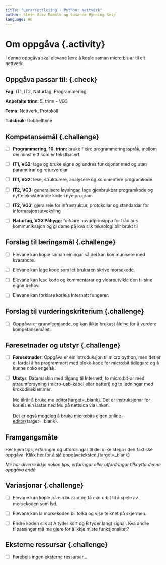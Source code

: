 ```yaml
---
title: "Lærarrettleiing - Python: Nettverk"
author: Stein Olav Romslo og Susanne Rynning Seip
language: nn
---
```



# Om oppgåva {.activity}

I denne oppgåva skal elevane lære å kople saman micro:bit-ar til eit nettverk.

## Oppgåva passar til: {.check}

__Fag__: IT1, IT2, Naturfag, Programmering

__Anbefalte trinn__: 5. trinn - VG3

__Tema__: Nettverk, Protokoll

__Tidsbruk__: Dobbelttime

## Kompetansemål {.challenge}

- [ ] __Programmering, 10. trinn:__ bruke fleire programmeringsspråk, mellom dei minst eitt som er tekstbasert

- [ ] __IT1, VG2:__ lage og bruke eigne og andres funksjonar med og utan parametrar og returverdiar

- [ ] __IT1, VG2:__ lese, strukturere, analysere og kommentere programkode

- [ ] __IT2, VG3:__ generalisere løysingar, lage gjenbrukbar programkode og nytte eksisterande kode i nye program

- [ ] __IT2, VG3:__ gjera reie for infrastruktur, protokollar og standardar for informasjonsutveksling

- [ ] __Naturfag, VG3 Påbygg:__ forklare hovudprinsippa for trådlaus kommunikasjon og gi døme på kva slik teknologi blir brukt til

## Forslag til læringsmål {.challenge}

- [ ] Elevane kan kople saman einingar så dei kan kommunisere med kvarandre.

- [ ] Elevane kan lage kode som let brukaren skrive morsekode.

- [ ] Elevane kan lese kode og kommentarar og vidareutvikle den til sine eigne
  behov.

- [ ] Elevane kan forklare korleis Internett fungerer.

## Forslag til vurderingskriterium {.challenge}

- [ ] Oppgåva er grunnleggjande, og kan ikkje brukast åleine for å vurdere
  kompetansemålet.

## Føresetnader og utstyr {.challenge}

- [ ] __Føresetnader__: Oppgåva er ein introduksjon til micro python, men det er ei fordel å ha programmert med blokk-kode for micro:bit tidlegare og å kunne noko engelsk.

- [ ] __Utstyr__: Datamaskin med tilgang til Internett, to micro:bit-ar med straumforsyning (micro-usb-kabel eller batteri) og to ledningar med krokodilleklemmer.<br/><br/>
Me tilrår å bruke [mu editor](https://codewith.mu/){target=_blank}. Det er instruksjonar for korleis ein lastar ned Mu på nettsida via linken.<br/><br/>
Det er også mogeleg å bruke micro:bits eigen [online-editor](https://python.microbit.org/v/2.0){target=_blank}.

## Framgangsmåte

Her kjem tips, erfaringar og utfordringar til dei ulike stega i den faktiske
oppgåva. [Klikk her for å sjå
oppgåveteksten.](../python_network/python_network_nn.html){target=_blank}

_Me har diverre ikkje nokon tips, erfaringar eller utfordringar tilknytta denne
oppgåva endå._

## Variasjonar {.challenge}

- [ ] Elevane kan kople på ein buzzar og få micro:bit til å spele av morsekoden
  som lyd.

- [ ] Elevane kan la morsekoden bli tolka og vise teiknet på skjermen.

- [ ] Endre koden slik at A tyder kort og B tyder langt signal. Kva andre
  tilpassingar må me gjere for å ikkje miste funksjonalitet?

## Eksterne ressursar {.challenge}

- [ ] Førebels ingen eksterne ressursar...
